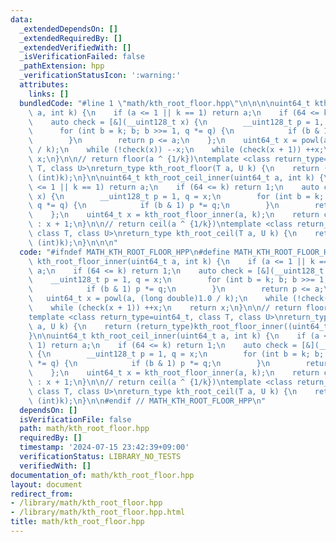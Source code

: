 ```yaml
---
data:
  _extendedDependsOn: []
  _extendedRequiredBy: []
  _extendedVerifiedWith: []
  _isVerificationFailed: false
  _pathExtension: hpp
  _verificationStatusIcon: ':warning:'
  attributes:
    links: []
  bundledCode: "#line 1 \"math/kth_root_floor.hpp\"\n\n\n\nuint64_t kth_root_floor_inner(uint64_t\
    \ a, int k) {\n    if (a <= 1 || k == 1) return a;\n    if (64 <= k) return 1;\n\
    \    auto check = [&](__uint128_t x) {\n        __uint128_t p = 1, q = x;\n  \
    \      for (int b = k; b; b >>= 1, q *= q) {\n            if (b & 1) p *= q;\n\
    \        }\n        return p <= a;\n    };\n    uint64_t x = powl(a, (long double)1.0\
    \ / k);\n    while (!check(x)) --x;\n    while (check(x + 1)) ++x;\n    return\
    \ x;\n}\n\n// return floor(a ^ {1/k})\ntemplate <class return_type=uint64_t, class\
    \ T, class U>\nreturn_type kth_root_floor(T a, U k) {\n    return (return_type)kth_root_floor_inner((uint64_t)a,\
    \ (int)k);\n}\n\nuint64_t kth_root_ceil_inner(uint64_t a, int k) {\n    if (a\
    \ <= 1 || k == 1) return a;\n    if (64 <= k) return 1;\n    auto check = [&](__uint128_t\
    \ x) {\n        __uint128_t p = 1, q = x;\n        for (int b = k; b; b >>= 1,\
    \ q *= q) {\n            if (b & 1) p *= q;\n        }\n        return p == a;\n\
    \    };\n    uint64_t x = kth_root_floor_inner(a, k);\n    return check(x) ? x\
    \ : x + 1;\n}\n\n// return ceil(a ^ {1/k})\ntemplate <class return_type=uint64_t,\
    \ class T, class U>\nreturn_type kth_root_ceil(T a, U k) {\n    return (return_type)kth_root_ceil_inner((uint64_t)a,\
    \ (int)k);\n}\n\n\n"
  code: "#ifndef MATH_KTH_ROOT_FLOOR_HPP\n#define MATH_KTH_ROOT_FLOOR_HPP 1\n\nuint64_t\
    \ kth_root_floor_inner(uint64_t a, int k) {\n    if (a <= 1 || k == 1) return\
    \ a;\n    if (64 <= k) return 1;\n    auto check = [&](__uint128_t x) {\n    \
    \    __uint128_t p = 1, q = x;\n        for (int b = k; b; b >>= 1, q *= q) {\n\
    \            if (b & 1) p *= q;\n        }\n        return p <= a;\n    };\n \
    \   uint64_t x = powl(a, (long double)1.0 / k);\n    while (!check(x)) --x;\n\
    \    while (check(x + 1)) ++x;\n    return x;\n}\n\n// return floor(a ^ {1/k})\n\
    template <class return_type=uint64_t, class T, class U>\nreturn_type kth_root_floor(T\
    \ a, U k) {\n    return (return_type)kth_root_floor_inner((uint64_t)a, (int)k);\n\
    }\n\nuint64_t kth_root_ceil_inner(uint64_t a, int k) {\n    if (a <= 1 || k ==\
    \ 1) return a;\n    if (64 <= k) return 1;\n    auto check = [&](__uint128_t x)\
    \ {\n        __uint128_t p = 1, q = x;\n        for (int b = k; b; b >>= 1, q\
    \ *= q) {\n            if (b & 1) p *= q;\n        }\n        return p == a;\n\
    \    };\n    uint64_t x = kth_root_floor_inner(a, k);\n    return check(x) ? x\
    \ : x + 1;\n}\n\n// return ceil(a ^ {1/k})\ntemplate <class return_type=uint64_t,\
    \ class T, class U>\nreturn_type kth_root_ceil(T a, U k) {\n    return (return_type)kth_root_ceil_inner((uint64_t)a,\
    \ (int)k);\n}\n\n#endif // MATH_KTH_ROOT_FLOOR_HPP\n"
  dependsOn: []
  isVerificationFile: false
  path: math/kth_root_floor.hpp
  requiredBy: []
  timestamp: '2024-07-15 23:42:39+09:00'
  verificationStatus: LIBRARY_NO_TESTS
  verifiedWith: []
documentation_of: math/kth_root_floor.hpp
layout: document
redirect_from:
- /library/math/kth_root_floor.hpp
- /library/math/kth_root_floor.hpp.html
title: math/kth_root_floor.hpp
---
```


